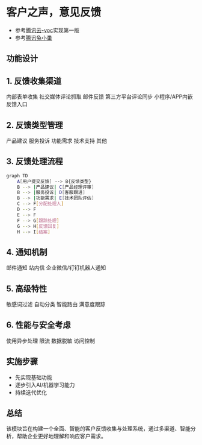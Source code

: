 <!--
 * @Author: jackning 270580156@qq.com
 * @Date: 2024-09-11 10:22:00
 * @LastEditors: jackning 270580156@qq.com
 * @LastEditTime: 2024-12-20 22:23:07
 * @Description: bytedesk.com https://github.com/Bytedesk/bytedesk
 *   Please be aware of the BSL license restrictions before installing Bytedesk IM – 
 *  selling, reselling, or hosting Bytedesk IM as a service is a breach of the terms and automatically terminates your rights under the license. 
 *  仅支持企业内部员工自用，严禁私自用于销售、二次销售或者部署SaaS方式销售 
 *  Business Source License 1.1: https://github.com/Bytedesk/bytedesk/blob/main/LICENSE 
 *  contact: 270580156@qq.com 
 *  联系：270580156@qq.com
 * Copyright (c) 2024 by bytedesk.com, All Rights Reserved. 
-->
# 客户之声，意见反馈

- 参考[腾讯云-voc](https://cloud.tencent.com/voc/)实现第一版
- 参考[腾讯兔小巢](https://support.qq.com/products/1368)

## 功能设计

## 1. 反馈收集渠道

内部表单收集
社交媒体评论抓取
邮件反馈
第三方平台评论同步
小程序/APP内嵌反馈入口

## 2. 反馈类型管理

产品建议
服务投诉
功能需求
技术支持
其他

## 3. 反馈处理流程

```bash
graph TD
    A[用户提交反馈] --> B{反馈类型}
    B --> |产品建议| C[产品经理评审]
    B --> |服务投诉| D[客服跟进]
    B --> |功能需求| E[技术团队评估]
    C --> F[分配处理人]
    D --> F
    E --> F
    F --> G[跟踪处理]
    G --> H[反馈回复]
    H --> I[结案]
```

## 4. 通知机制

邮件通知
站内信
企业微信/钉钉机器人通知

## 5. 高级特性

敏感词过滤
自动分类
智能路由
满意度跟踪

## 6. 性能与安全考虑

使用异步处理
限流
数据脱敏
访问控制

## 实施步骤

- 先实现基础功能
- 逐步引入AI/机器学习能力
- 持续迭代优化

## 总结

该模块旨在构建一个全面、智能的客户反馈收集与处理系统，通过多渠道、智能分析，帮助企业更好地理解和响应客户需求。
